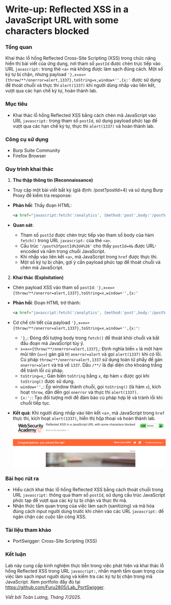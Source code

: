 # Write-up: Reflected XSS in a JavaScript URL with some characters blocked

### Tổng quan
Khai thác lỗ hổng Reflected Cross-Site Scripting (XSS) trong chức năng hiển thị bài viết của ứng dụng, nơi tham số `postId` được chèn trực tiếp vào URL `javascript:` trong thẻ `<a>` mà không được làm sạch đúng cách. Một số ký tự bị chặn, nhưng payload `'},x=x=>{throw/**/onerror=alert,1337},toString=x,window+'',{x:'` được sử dụng để thoát chuỗi và thực thi `alert(1337)` khi người dùng nhấp vào liên kết, vượt qua các hạn chế ký tự, hoàn thành lab.

### Mục tiêu
- Khai thác lỗ hổng Reflected XSS bằng cách chèn mã JavaScript vào URL `javascript:` trong tham số `postId`, sử dụng payload phức tạp để vượt qua các hạn chế ký tự, thực thi `alert(1337)` và hoàn thành lab.

### Công cụ sử dụng
- Burp Suite Community
- Firefox Browser

### Quy trình khai thác
1. **Thu thập thông tin (Reconnaissance)**
- Truy cập một bài viết bất kỳ (giả định: /post?postId=4) và sử dụng Burp Proxy để kiểm tra response:
- **Phản hồi**: Thấy đoạn HTML:
    ```html
    <a href="javascript:fetch('/analytics', {method:'post',body:'/post%3fpostId%3d4%26'}).finally(_ => window.location = '/')">
    ```

- **Quan sát**:
    - Tham số `postId` được chèn trực tiếp vào tham số body của hàm `fetch()` trong URL `javascript:` của thẻ `<a>`.
    - Cấu trúc `'/post%3fpostId%3d4%26'` cho thấy `postId=4&` được URL-encoded và nằm trong chuỗi JavaScript.
    - Khi nhấp vào liên kết `<a>`, mã JavaScript trong `href` được thực thi.
    - Một số ký tự bị chặn, gợi ý cần payload phức tạp để thoát chuỗi và chèn mã JavaScript.

2. **Khai thác (Exploitation)**
- Chèn payload XSS vào tham số `postId`:
    `'},x=x=>{throw/**/onerror=alert,1337},toString=x,window+'',{x:'`
- **Phản hồi**: Đoạn HTML trở thành:
    ```html
    <a href="javascript:fetch('/analytics', {method:'post',body:'/post%3fpostId%3d%27%7D%2Cx%3Dx%3D%3E%7Bthrow%2F**%2Fonerror%3Dalert%2C1337%7D%2CtoString%3Dx%2Cwindow%2B%27%27%2C%7Bx%3A%27%26'}).finally(_ => window.location = '/')">
    ```
- Cơ chế chi tiết của payload `'},x=x=>{throw/**/onerror=alert,1337},toString=x,window+'',{x:'`:
    - `'},`: Đóng đối tượng body trong `fetch()` để thoát khỏi chuỗi và bắt đầu đoạn mã JavaScript tùy ý.
    - `x=x=>{throw/**/onerror=alert,1337}`,: Định nghĩa biến `x` là một hàm mũi tên (`x=>`) gán giá trị `onerror=alert` và gọi `alert(1337)` khi có lỗi. Cú pháp `throw/**/onerror=alert,1337` sử dụng toán tử phẩy để gán `onerror=alert` và trả về `1337`. Dấu `/**/` là đại diện cho khoảng trắng để tránh lỗi cú pháp.
    - `toString=x`,: Gán biến `toString` bằng `x`, ép hàm `x` được gọi khi `toString()` được sử dụng.
    - `window+'',`: Ép window thành chuỗi, gọi `toString()` (là hàm `x`), kích hoạt `throw`, dẫn đến gọi `onerror` và thực thi `alert(1337)`.
    - `{x:':`: Tạo đối tượng mới để đảm bảo cú pháp hợp lệ và tránh lỗi khi chuỗi tiếp tục.

- **Kết quả**: Khi người dùng nhấp vào liên kết `<a`>, mã JavaScript trong `href` thực thi, kích hoạt `alert(1337)`, hiển thị hộp thoại và hoàn thành lab.
    ![solved](./images/1_solved.png)

### Bài học rút ra
- Hiểu cách khai thác lỗ hổng Reflected XSS bằng cách thoát chuỗi trong URL `javascript:` thông qua tham số `postId`, sử dụng cấu trúc JavaScript phức tạp để vượt qua các ký tự bị chặn và thực thi mã.
- Nhận thức tầm quan trọng của việc làm sạch (sanitizing) và mã hóa đúng cách input người dùng trước khi chèn vào các URL `javascript:` để ngăn chặn các cuộc tấn công XSS.

### Tài liệu tham khảo
- PortSwigger: Cross-Site Scripting (XSS)

### Kết luận
Lab này cung cấp kinh nghiệm thực tiễn trong việc phát hiện và khai thác lỗ hổng Reflected XSS trong URL `javascript:`, nhấn mạnh tầm quan trọng của việc làm sạch input người dùng và kiểm tra các ký tự bị chặn trong mã JavaScript. Xem portfolio đầy đủ tại https://github.com/Furu2805/Lab_PortSwigger.

*Viết bởi Toàn Lương, Tháng 7/2025.*